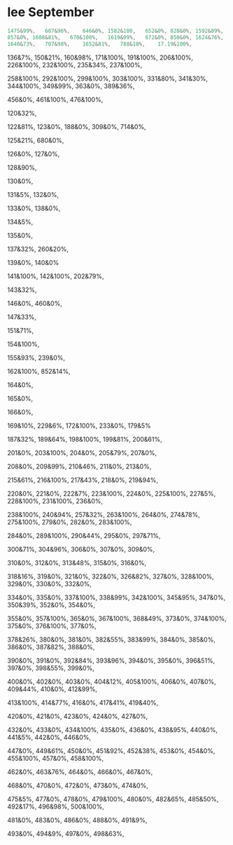 # lee September

```java
1475&99%,	687&96%,	646&0%,	1582&100,	652&0%,	828&0%,	1592&89%,	667&22%,	1598&99%,	669&100%,	
857&0%,	1608&81%,	670&100%,	1619&99%,	672&0%,	850&0%,	1624&76%,	827&0%,	1636&97%,	854&0%,
1640&73%,	707&98%,	1652&81%,	788&10%,	17.19&100%,	
```

136&7%,	150&21%,	160&98%,	171&100%,	191&100%,	206&100%,	226&100%,	232&100%,	235&34%,	237&100%,	

258&100%,	292&100%,	299&100%,	303&100%,	331&80%,	341&30%,	344&100%,	349&99%,	363&0%,	389&36%,

456&0%,	461&100%,	476&100%,	

120&32%,

122&81%,	123&0%,	188&0%,	309&0%,	714&0%,

125&21%,	680&0%,

126&0%,	127&0%,

128&90%,

130&0%,

131&5%,	132&0%,

133&0%,	138&0%,

134&5%,	

135&0%,

137&32%,	260&20%,

139&0%,	140&0%

141&100%,	142&100%,	202&79%,

143&32%,	

146&0%,	460&0%,

147&33%,

151&71%,	

154&100%,

155&93%,	239&0%,

162&100%,	852&14%,

164&0%,

165&0%,

166&0%,

169&10%,	229&6%,	172&100%,	233&0%,	179&5%

187&32%,	189&64%,	198&100%,	199&81%,	200&61%,

201&0%,	203&100%,	204&0%,	205&79%,	207&0%,

208&0%,	209&99%,	210&46%,	211&0%,	213&0%,

215&61%,	216&100%,	217&43%,	218&0%,	219&94%,

220&0%,	221&0%,	222&7%,	223&100%,	224&0%,	225&100%,	227&5%,	228&100%,	231&100%,	236&0%,	

238&100%,	240&94%,	257&32%,	263&100%,	264&0%,	274&78%,	275&100%,	279&0%,	282&0%,	283&100%,	

284&0%,	289&100%,	290&44%,	295&0%,	297&71%,

300&71%,	304&96%,	306&0%,	307&0%,	309&0%,

310&0%,	312&0%,	313&48%,	315&0%,	316&0%,

318&16%,	319&0%,	321&0%,	322&0%,	326&82%,	327&0%,	328&100%,	329&0%,	330&0%,	332&0%,

334&0%,	335&0%,	337&100%,	338&99%,	342&100%,	345&95%,	347&0%,	350&39%,	352&0%,	354&0%,

355&0%,	357&100%,	365&0%,	367&100%,	368&49%,	373&0%,	374&100%,	375&0%,	376&100%,	377&0%,

378&26%,	380&0%,	381&0%,	382&55%,	383&99%,	384&0%,	385&0%,	386&0%,	387&82%,	388&0%,



390&0%,	391&0%,	392&84%,	393&96%,	394&0%,	395&0%,	396&51%,	397&0%,	398&55%,	399&0%,

400&0%,	402&0%,	403&0%,	404&12%,	405&100%,	406&0%,	407&0%,	409&44%,	410&0%,	412&99%,	

413&100%,	414&77%,	416&0%,	417&41%,	419&40%, 	

420&0%,	421&0%,	423&0%,	424&0%,	427&0%,

432&0%,	433&0%,	434&100%,	435&0%,	436&0%,	 438&95%,	440&0%,	441&5%,	442&0%,	446&0%,

 447&0%,	449&61%,	450&0%,	451&92%,	452&38%,	 453&0%,	454&0%,	455&100%,	457&0%,	458&100%,

 462&0%,	463&76%,	464&0%,	466&0%,	467&0%,



468&0%,	470&0%,	472&0%,	473&0%,	474&0%,	

475&5%,	477&0%,	478&0%,	479&100%,	480&0%,	482&65%,	485&50%,	492&17%,	496&98%,	500&100%,

481&0%,	483&0%,	486&0%,	488&0%,	491&9%,

493&0%,	494&9%,	497&0%,	498&63%,	




